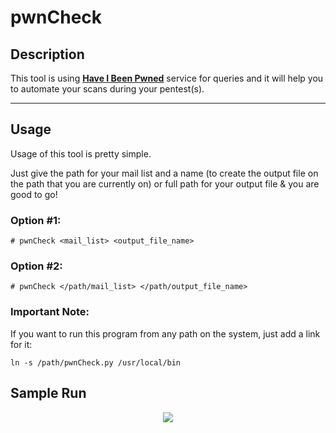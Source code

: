 # pwnCheck

## Description

This tool is using **[Have I Been Pwned](https://haveibeenpwned.com)** service for queries and it will help you to automate your scans during your pentest(s).

----------------------

## Usage

Usage of this tool is pretty simple. 

Just give the path for your mail list and a name (to create the output file on the path that you are currently on) or full path for your output file & you are good to go!

### Option #1:

```
# pwnCheck <mail_list> <output_file_name>
```

### Option #2:

``` 
# pwnCheck </path/mail_list> </path/output_file_name>
``` 

### Important Note:

If you want to run this program from any path on the system, just add a link for it:

```
ln -s /path/pwnCheck.py /usr/local/bin
``` 

<h2>Sample Run</h2>
<p align="center"><img src="https://i.imgur.com/gcqqdQt.png"></p>
